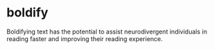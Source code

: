 # boldify
Boldifying text has the potential to assist neurodivergent individuals in reading faster and improving their reading experience. 
